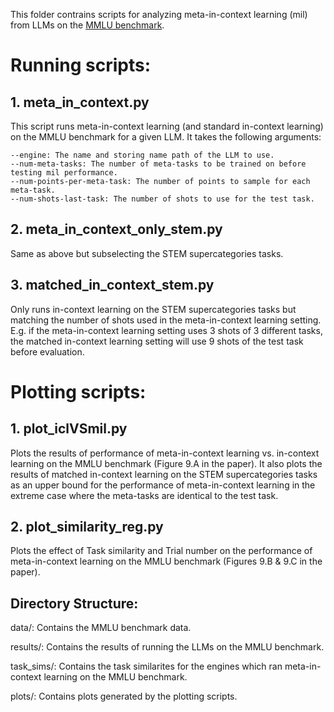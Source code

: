 This folder contrains scripts for analyzing meta-in-context learning (mil) from LLMs on the [MMLU benchmark](https://arxiv.org/pdf/2009.03300v3.pdf).

# Running scripts:
## 1. meta_in_context.py
This script runs meta-in-context learning (and standard in-context learning) on the MMLU benchmark for a given LLM. It takes the following arguments:
```
--engine: The name and storing name path of the LLM to use.
--num-meta-tasks: The number of meta-tasks to be trained on before testing mil performance.
--num-points-per-meta-task: The number of points to sample for each meta-task.
--num-shots-last-task: The number of shots to use for the test task.
```

## 2. meta_in_context_only_stem.py
Same as above but subselecting the STEM supercategories tasks.

## 3. matched_in_context_stem.py
Only runs in-context learning on the STEM supercategories tasks but matching the number of shots used in the meta-in-context learning setting. E.g. if the meta-in-context learning setting uses 3 shots of 3 different tasks, the matched in-context learning setting will use 9 shots of the test task before evaluation.

# Plotting scripts:
## 1. plot_iclVSmil.py
Plots the results of performance of meta-in-context learning vs. in-context learning on the MMLU benchmark (Figure 9.A in the paper). It also plots the results of matched in-context learning on the STEM supercategories tasks as an upper bound for the performance of meta-in-context learning in the extreme case where the meta-tasks are identical to the test task.

## 2. plot_similarity_reg.py
Plots the effect of Task similarity and Trial number on the performance of meta-in-context learning on the MMLU benchmark (Figures 9.B & 9.C in the paper).

## Directory Structure:
data/: Contains the MMLU benchmark data.

results/: Contains the results of running the LLMs on the MMLU benchmark.

task_sims/: Contains the task similarites for the engines which ran meta-in-context learning on the MMLU benchmark.

plots/: Contains plots generated by the plotting scripts.
